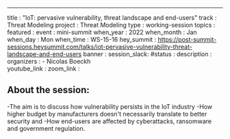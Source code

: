 ---
title        : "IoT: pervasive vulnerability, threat landscape and end-users"
track        : Threat Modeling
project      : Threat Modeling
type         : working-session
topics       :
featured     :
event        : mini-summit
when_year    : 2022
when_month   : Jan
when_day     : Mon
when_time    : WS-15-16
hey_summit   : https://post-summit-sessions.heysummit.com/talks/iot-pervasive-vulnerability-threat-landscape-and-end-users
banner       : 
session_slack:
#status      : 
description  :
organizers   :
    - Nicolas Boeckh   
youtube_link : 
zoom_link    : 

## About the session:
-The aim is to discuss how vulnerability persists in the IoT industry
-How higher budget by manufacturers doesn't necessarily translate to better security and 
-How end-users are affected by cyberattacks, ransomware and government regulation.
